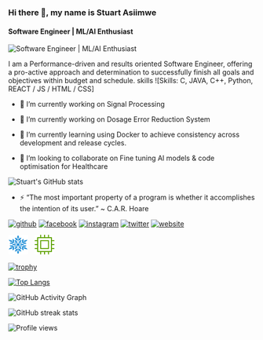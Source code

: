 ### Hi there 👋, my name is Stuart Asiimwe
#### Software Engineer | ML/AI Enthusiast
![Software Engineer | ML/AI Enthusiast](https://pbs.twimg.com/profile_banners/461860879/1627549917/1080x360)

I am a Performance-driven and results oriented Software Engineer, offering a pro-active approach and determination to successfully finish all goals and objectives within budget and schedule.
skills 
![Skills: C, JAVA, C++, Python, REACT / JS / HTML / CSS]

- 🔭 I’m currently working on Signal Processing 

- 🔭 I’m currently working on Dosage Error Reduction System
- 🌱 I’m currently learning using Docker to achieve consistency across development and release cycles.
- 👯 I’m looking to collaborate on Fine tuning AI models & code optimisation for Healthcare

![Stuart's GitHub stats](https://github-readme-stats.vercel.app/api?username=stuartasiimwe7&hide=contribs,prs)

- ⚡ “The most important property of a program is whether it accomplishes the intention of its user.”
~ C.A.R. Hoare


[<img src='https://cdn.jsdelivr.net/npm/simple-icons@3.0.1/icons/github.svg' alt='github' height='40'>](https://github.com/stuartasiimwe7)  [<img src='https://cdn.jsdelivr.net/npm/simple-icons@3.0.1/icons/facebook.svg' alt='facebook' height='40'>](https://www.facebook.com/stuartasiimwe.io)  [<img src='https://cdn.jsdelivr.net/npm/simple-icons@3.0.1/icons/instagram.svg' alt='instagram' height='40'>](https://www.instagram.com/stuartasiimwe7/)  [<img src='https://cdn.jsdelivr.net/npm/simple-icons@3.0.1/icons/twitter.svg' alt='twitter' height='40'>](https://twitter.com/stuartasiimwe7)  [<img src='https://cdn.jsdelivr.net/npm/simple-icons@3.0.1/icons/icloud.svg' alt='website' height='40'>](www.stuartasiimwe7.github.io)  

<a href='https://archiveprogram.github.com/'><img src='https://raw.githubusercontent.com/acervenky/animated-github-badges/master/assets/acbadge.gif' width='40' height='40'></a> <a href='https://docs.github.com/en/developers'><img src='https://raw.githubusercontent.com/acervenky/animated-github-badges/master/assets/devbadge.gif' width='40' height='40'></a> 

[![trophy](https://github-profile-trophy.vercel.app/?username=stuartasiimwe7)](https://github.com/ryo-ma/github-profile-trophy)

[![Top Langs](https://github-readme-stats.vercel.app/api/top-langs/?username=stuartasiimwe7)](https://github.com/anuraghazra/github-readme-stats)

![GitHub Activity Graph](https://activity-graph.herokuapp.com/graph?username=stuartasiimwe7)  

![GitHub streak stats](https://github-readme-streak-stats.herokuapp.com/?user=stuartasiimwe7)  

![Profile views](https://gpvc.arturio.dev/stuartasiimwe7)  
